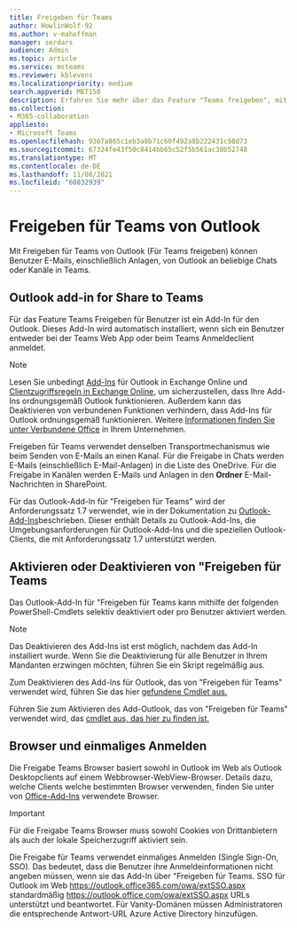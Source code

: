 ```yaml
---
title: Freigeben für Teams
author: HowlinWolf-92
ms.author: v-mahoffman
manager: serdars
audience: Admin
ms.topic: article
ms.service: msteams
ms.reviewer: kblevens
ms.localizationpriority: medium
search.appverid: MET150
description: Erfahren Sie mehr über das Feature "Teams freigeben", mit dem Benutzer E-Mails und E-Mail-Anlagen von Outlook in beliebigen Chats oder Kanälen in Teams.
ms.collection:
- M365-collaboration
appliesto:
- Microsoft Teams
ms.openlocfilehash: 9367a865c1eb3a8b71c60f492a8b222431c98d73
ms.sourcegitcommit: 67324fe43f50c8414bb65c52f5b561ac30b52748
ms.translationtype: MT
ms.contentlocale: de-DE
ms.lasthandoff: 11/08/2021
ms.locfileid: "60832939"
---
```

# <a name="share-to-teams-from-outlook"></a>Freigeben für Teams von Outlook

Mit Freigeben für Teams von Outlook (Für Teams freigeben) können Benutzer E-Mails, einschließlich Anlagen, von Outlook an beliebige Chats oder Kanäle in Teams.

## <a name="outlook-add-in-for-share-to-teams"></a>Outlook add-in for Share to Teams 

Für das Feature Teams Freigeben für Benutzer ist ein Add-In für den Outlook. Dieses Add-In wird automatisch installiert, wenn sich ein Benutzer entweder bei der Teams Web App oder beim Teams Anmeldeclient anmeldet.

> [!NOTE]
> Lesen Sie unbedingt [Add-Ins](/exchange/clients-and-mobile-in-exchange-online/add-ins-for-outlook/add-ins-for-outlook) für Outlook in Exchange Online und [Clientzugriffsregeln in Exchange Online,](/exchange/clients-and-mobile-in-exchange-online/client-access-rules/client-access-rules) um sicherzustellen, dass Ihre Add-Ins ordnungsgemäß Outlook funktionieren. Außerdem kann das Deaktivieren von verbundenen Funktionen verhindern, dass Add-Ins für Outlook ordnungsgemäß funktionieren. Weitere [Informationen finden Sie unter Verbundene Office](https://support.microsoft.com/topic/connected-experiences-in-office-8d2c04f7-6428-4e6e-ac58-5828d4da5b7c) in Ihrem Unternehmen.  

Freigeben für Teams verwendet denselben Transportmechanismus wie beim Senden von E-Mails an einen Kanal. Für die Freigabe in Chats werden E-Mails (einschließlich E-Mail-Anlagen) in die Liste des OneDrive. Für die Freigabe in Kanälen werden E-Mails und Anlagen in den **Ordner** E-Mail-Nachrichten in SharePoint.

Für das Outlook-Add-In für "Freigeben für Teams" wird der Anforderungssatz 1.7 verwendet, wie in der Dokumentation zu [Outlook-Add-Ins](/exchange/clients-and-mobile-in-exchange-online/add-ins-for-outlook/add-ins-for-outlook)beschrieben. Dieser enthält Details zu Outlook-Add-Ins, die Umgebungsanforderungen für Outlook-Add-Ins und die speziellen Outlook-Clients, die mit Anforderungssatz 1.7 unterstützt werden.

## <a name="enabling-or-disabling-share-to-teams"></a>Aktivieren oder Deaktivieren von "Freigeben für Teams

Das Outlook-Add-In für "Freigeben für Teams kann mithilfe der folgenden PowerShell-Cmdlets selektiv deaktiviert oder pro Benutzer aktiviert werden.

> [!NOTE]
> Das Deaktivieren des Add-Ins ist erst möglich, nachdem das Add-In installiert wurde. Wenn Sie die Deaktivierung für alle Benutzer in Ihrem Mandanten erzwingen möchten, führen Sie ein Skript regelmäßig aus.

Zum Deaktivieren des Add-Ins für Outlook, das von "Freigeben für Teams" verwendet wird, führen Sie das hier [gefundene Cmdlet aus.](/powershell/module/exchange/disable-app?view=exchange-ps) 

Führen Sie zum Aktivieren des Add-Outlook, das von "Freigeben für Teams" verwendet wird, das [cmdlet aus, das hier zu finden ist.](/powershell/module/exchange/enable-app?view=exchange-ps)

## <a name="browsers-and-single-sign-on"></a>Browser und einmaliges Anmelden

Die Freigabe Teams Browser basiert sowohl in Outlook im Web als Outlook Desktopclients auf einem Webbrowser-WebView-Browser. Details dazu, welche Clients welche bestimmten Browser verwenden, finden Sie unter von [Office-Add-Ins](/office/dev/add-ins/concepts/browsers-used-by-office-web-add-ins) verwendete Browser. 

> [!IMPORTANT]
> Für die Freigabe Teams Browser muss sowohl Cookies von Drittanbietern als auch der lokale Speicherzugriff aktiviert sein.

Die Freigabe für Teams verwendet einmaliges Anmelden (Single Sign-On, SSO). Das bedeutet, dass die Benutzer ihre Anmeldeinformationen nicht angeben müssen, wenn sie das Add-In über "Freigeben für Teams. SSO für Outlook im Web https://outlook.office365.com/owa/extSSO.aspx standardmäßig https://outlook.office.com/owa/extSSO.aspx URLs unterstützt und beantwortet. Für Vanity-Domänen müssen Administratoren die entsprechende Antwort-URL Azure Active Directory hinzufügen.